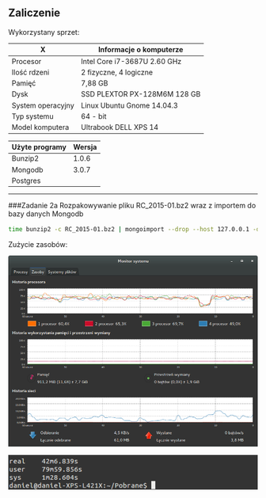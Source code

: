 Zaliczenie
---------------------------------------------
Wykorzystany sprzet:

|X|Informacje o komputerze                             |
|-----------------------|------------------------------|
| Procesor              | Intel Core i7-3687U 2.60 GHz |
| Ilość rdzeni          | 2 fizyczne, 4 logiczne       |
| Pamięć                | 7,88 GB                      |
| Dysk                  | SSD PLEXTOR PX-128M6M 128 GB |
| System operacyjny     | Linux Ubuntu Gnome 14.04.3   |
| Typ systemu           | 64 - bit                     |
| Model komputera       | Ultrabook DELL XPS 14        |

|Użyte programy|Wersja|
|---------|-----------|
|Bunzip2  | 1.0.6     |
|Mongodb  | 3.0.7     |
|Postgres |           |
--------------------------------------------

###Zadanie 2a
Rozpakowywanie pliku RC_2015-01.bz2 wraz z importem do bazy danych Mongodb
```sh
time bunzip2 -c RC_2015-01.bz2 | mongoimport --drop --host 127.0.0.1 -d test -c reddit
```
Zużycie zasobów:

![zasoby import](zasoby_import.png)

![czas importu](czas_importu_mongodb.png)
